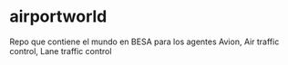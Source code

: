 # airportworld


Repo que contiene el mundo en BESA para los agentes Avion, Air traffic control, Lane traffic control
